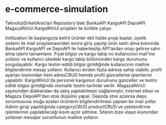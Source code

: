 # e-commerce-simulation

TeknolojiSirketiAraclari Repository'deki BankaAPI KargoAPI DepoAPI MagazaWinUi KargoWinUI projeleri ile birlikte çalışır.

Initilization ile başlangıçta belirli ürünler ekli halde proje başlar, üyelik sistemi ile mail onaylamasından sonra giriş yapılıp ürün satın alma kısmında BankaAPI KargoAPI ve DepoAPI ile haberleşilip API'lardan onay gelirse satın alma işlemi tamamlanır. Fiyat bilgisi ve kargo takip no kullanıcının mail'ine yollanır ve kullanıcı sitedeki kargo takip bölümünden kargo durumunu sorgulayabilir. Kargo teslim edildi bilgisi girildiğinde kullanıcının mailine bilgilendirme mesajı yollanır. Kullanıcı birden fazla adrese sahip olabilir, profil ayarları kısmından hem adresCRUD hemde profil güncelleme işlemlerini yapabilir. KargoWinUi'da personel kargonun durumunu günceller ve teslim edildi bilgisi girildiğinde otomatik teslim tarihide verilir. MagazaWinUi sayesinden dükkandan da satış yapılabilmesi sağlanmıştır, internet sitesi ve Magaza DepoAPI'dan stok düşümü yapar. Depoda stok azalırsa depo sorumlusuna stoğu azalan ürünlerin bilgilendirilmesi yapılan bir mail yollar. Admin girişi yapıldığında categoryCRUD productCRUD ve yekilendirme işlemlerinin yapılabileceği kısım açılır admine. Sitenin bize ulaşın kısmından yollanan mesajlar sorumlunun mailine yollanır.
